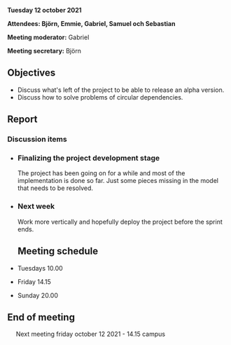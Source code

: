 **Tuesday 12 october 2021**

**Attendees: Björn, Emmie, Gabriel, Samuel och Sebastian**

**Meeting moderator:** Gabriel

**Meeting secretary:** Björn

## Objectives
* Discuss what's left of the project to be able to release an alpha version.
* Discuss how to solve problems of circular dependencies.

## Report

### Discussion items
* ### **Finalizing the project development stage**
  The project has been going on for a while and most of the implementation
  is done so far. Just some pieces missing in the model that needs to be resolved.

* ### **Next week**
  Work more vertically and hopefully deploy the project before the sprint ends.

  ## Meeting schedule
* Tuesdays 10.00
* Friday 14.15
* Sunday 20.00

## End of meeting
&nbsp; &nbsp; &nbsp;Next meeting friday october 12 2021 - 14.15 campus


